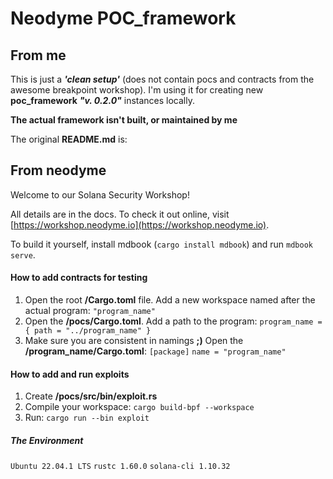 # Neodyme POC_framework

## From me

This is just a ***'clean setup'*** (does not contain pocs and contracts from the awesome breakpoint workshop).
I'm using it for creating new **poc_framework** ***"v. 0.2.0"*** instances locally.

**The actual framework isn't built, or maintained by me**

The original **README.md** is:

## From neodyme

Welcome to our Solana Security Workshop!

All details are in the docs. To check it out online, visit [https://workshop.neodyme.io](https://workshop.neodyme.io).

To build it yourself, install mdbook (`cargo install mdbook`) and run `mdbook serve`.


#### How to add contracts for testing

1. Open the root **/Cargo.toml** file. Add a new workspace named after the actual program: `"program_name"`
2. Open the **/pocs/Cargo.toml**. Add a path to the program: `program_name = { path = "../program_name" }`
3. Make sure you are consistent in namings **;)**
   Open the **/program_name/Cargo.toml**:
    `[package]`
    `name = "program_name"`

#### How to add and run exploits

1. Create **/pocs/src/bin/exploit.rs** 
2. Compile your workspace: `cargo build-bpf --workspace`
3. Run: `cargo run --bin exploit`


##### The Environment 

   `Ubuntu 22.04.1 LTS`
   `rustc 1.60.0`
   `solana-cli 1.10.32`
